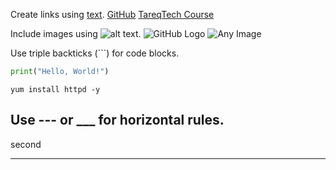 
Create links using [text](url).
[GitHub](https://github.com/)
[TareqTech Course ](https://www.udemy.com/course/mastering-linux-system-administration-and-troubleshooting/)


Include images using ![alt text](image-url).
![GitHub Logo](https://github.githubassets.com/images/modules/logos_page/GitHub-Mark.png)
![Any Image](https://cdn.langeek.co/photo/26023/original/any)




Use triple backticks (```) for code blocks.
```python
print("Hello, World!")
```
	yum install httpd -y


Use --- or ___ for horizontal rules.
---
second 
___

